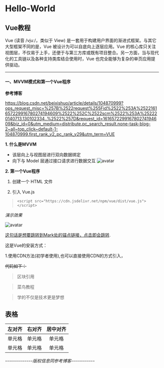 # Hello-World
## Vue教程
Vue (读音 /vjuː/，类似于 View) 是一套用于构建用户界面的渐进式框架。与其它大型框架不同的是，Vue 被设计为可以自底向上逐层应用。Vue 的核心库只关注视图层，不仅易于上手，还便于与第三方库或既有项目整合。另一方面，当与现代化的工具链以及各种支持类库结合使用时，Vue 也完全能够为复杂的单页应用提供驱动。

---

#### 一、MVVM模式和第一个Vue程序
**参考博客**

https://blog.csdn.net/beixishuo/article/details/104870999?ops_request_misc=%257B%2522request%255Fid%2522%253A%2522161657229916780274194609%2522%252C%2522scm%2522%253A%252220140713.130102334..%2522%257D&request_id=161657229916780274194609&biz_id=0&utm_medium=distribute.pc_search_result.none-task-blog-2~all~top_click~default-1-104870999.first_rank_v2_pc_rank_v29&utm_term=VUE

**1. 什么是MVVM**

+ 该层向上与视图层进行双向数据绑定
+ 向下与 Model 层通过接口请求进行数据交互
![avatar](https://img-blog.csdnimg.cn/20200314233119351.png)

**2. 第一个Vue程序**

1. 创建一个 HTML 文件

2. 引入 Vue.js

> ```
> <script src="https://cdn.jsdelivr.net/npm/vue/dist/vue.js"></script>
> ```

*演示效果*

![avatar](/home/picture/pic1.png)

[这句话是想要跳转到Mark处的锚点链接，点击即会跳转](#Mark).

这是Vue的安装方式：

1.使用CDN方法(初学者使用),也可以直接使用CDN的方式引入，

~~代码如下：~~

> 区块引用

> 菜鸟教程

> 学的不仅是技术更是梦想

## 表格

| 左对齐 | 右对齐 | 居中对齐 |
| :-----| ----: | :----: |
| 单元格 | 单元格 | 单元格 |
| 单元格 | 单元格 | 单元格 |

*--------------版权信息同参考博客------------*

